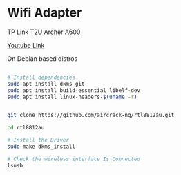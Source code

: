 # Wifi Adapter 


TP Link T2U Archer A600

[Youtube Link](https://youtu.be/JAoj5tOFJZc)



On Debian based distros

```sh

# Install dependencies
sudo apt install dkms git
sudo apt install build-essential libelf-dev 
sudo apt install linux-headers-$(uname -r)


git clone https://github.com/aircrack-ng/rtl8812au.git

cd rtl8812au

# Install the Driver
sudo make dkms_install

# Check the wireless interface Is Connected
lsusb


```
